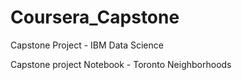 # Coursera_Capstone
Capstone Project - IBM Data Science 

Capstone project Notebook - Toronto Neighborhoods
